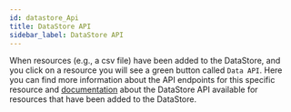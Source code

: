 ```yaml
---
id: datastore_Api
title: DataStore API
sidebar_label: DataStore API
---
```


When resources (e.g., a csv file) have been added to the DataStore, and you click on a resource you will see a green button called `Data API`. Here you can find more information about the API endpoints for this specific resource and <a href="https://docs.ckan.org/en/latest/maintaining/datastore.html#the-datastore-api" target="_blank">documentation</a> about the DataStore API available for resources that have been added to the DataStore.
